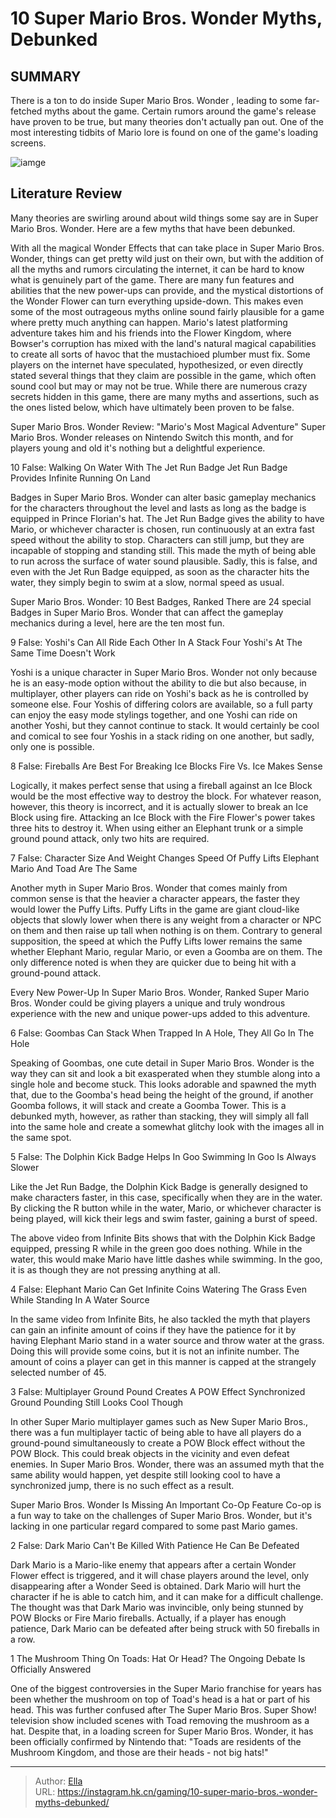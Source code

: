 # 10 Super Mario Bros. Wonder Myths, Debunked


## SUMMARY 


 There is a ton to do inside 
Super Mario Bros. Wonder
, leading to some far-fetched myths about the game. 
 Certain rumors around the game&#39;s release have proven to be true, but many theories don&#39;t actually pan out. 
 One of the most interesting tidbits of 
Mario
 lore is found on one of the game&#39;s loading screens. 

![iamge](https://static1.srcdn.com/wordpress/wp-content/uploads/2023/12/super-mario-bros-wonder-elephant-mario-in-front-of-a-couple-screen-shots-of-levels.jpg)

## Literature Review

Many theories are swirling around about wild things some say are in Super Mario Bros. Wonder. Here are a few myths that have been debunked. 




With all the magical Wonder Effects that can take place in Super Mario Bros. Wonder, things can get pretty wild just on their own, but with the addition of all the myths and rumors circulating the internet, it can be hard to know what is genuinely part of the game. There are many fun features and abilities that the new power-ups can provide, and the mystical distortions of the Wonder Flower can turn everything upside-down. This makes even some of the most outrageous myths online sound fairly plausible for a game where pretty much anything can happen.
Mario&#39;s latest platforming adventure takes him and his friends into the Flower Kingdom, where Bowser&#39;s corruption has mixed with the land&#39;s natural magical capabilities to create all sorts of havoc that the mustachioed plumber must fix. Some players on the internet have speculated, hypothesized, or even directly stated several things that they claim are possible in the game, which often sound cool but may or may not be true. While there are numerous crazy secrets hidden in this game, there are many myths and assertions, such as the ones listed below, which have ultimately been proven to be false.
            
 
 Super Mario Bros. Wonder Review: &#34;Mario&#39;s Most Magical Adventure&#34; 
Super Mario Bros. Wonder releases on Nintendo Switch this month, and for players young and old it&#39;s nothing but a delightful experience.












 








 10  False: Walking On Water With The Jet Run Badge 
Jet Run Badge Provides Infinite Running On Land
        

Badges in Super Mario Bros. Wonder can alter basic gameplay mechanics for the characters throughout the level and lasts as long as the badge is equipped in Prince Florian&#39;s hat. The Jet Run Badge gives the ability to have Mario, or whichever character is chosen, run continuously at an extra fast speed without the ability to stop. Characters can still jump, but they are incapable of stopping and standing still. This made the myth of being able to run across the surface of water sound plausible. Sadly, this is false, and even with the Jet Run Badge equipped, as soon as the character hits the water, they simply begin to swim at a slow, normal speed as usual.
            
 
 Super Mario Bros. Wonder: 10 Best Badges, Ranked 
There are 24 special Badges in Super Mario Bros. Wonder that can affect the gameplay mechanics during a level, here are the ten most fun.








 9  False: Yoshi&#39;s Can All Ride Each Other In A Stack 
Four Yoshi&#39;s At The Same Time Doesn&#39;t Work
        

Yoshi is a unique character in Super Mario Bros. Wonder not only because he is an easy-mode option without the ability to die but also because, in multiplayer, other players can ride on Yoshi&#39;s back as he is controlled by someone else. Four Yoshis of differing colors are available, so a full party can enjoy the easy mode stylings together, and one Yoshi can ride on another Yoshi, but they cannot continue to stack. It would certainly be cool and comical to see four Yoshis in a stack riding on one another, but sadly, only one is possible.





 8  False: Fireballs Are Best For Breaking Ice Blocks 
Fire Vs. Ice Makes Sense
        

Logically, it makes perfect sense that using a fireball against an Ice Block would be the most effective way to destroy the block. For whatever reason, however, this theory is incorrect, and it is actually slower to break an Ice Block using fire. Attacking an Ice Block with the Fire Flower&#39;s power takes three hits to destroy it. When using either an Elephant trunk or a simple ground pound attack, only two hits are required.





 7  False: Character Size And Weight Changes Speed Of Puffy Lifts 
Elephant Mario And Toad Are The Same


 







Another myth in Super Mario Bros. Wonder that comes mainly from common sense is that the heavier a character appears, the faster they would lower the Puffy Lifts. Puffy Lifts in the game are giant cloud-like objects that slowly lower when there is any weight from a character or NPC on them and then raise up tall when nothing is on them. Contrary to general supposition, the speed at which the Puffy Lifts lower remains the same whether Elephant Mario, regular Mario, or even a Goomba are on them. The only difference noted is when they are quicker due to being hit with a ground-pound attack.
            
 
 Every New Power-Up In Super Mario Bros. Wonder, Ranked 
Super Mario Bros. Wonder could be giving players a unique and truly wondrous experience with the new and unique power-ups added to this adventure.








 6  False: Goombas Can Stack 
When Trapped In A Hole, They All Go In The Hole
        

Speaking of Goombas, one cute detail in Super Mario Bros. Wonder is the way they can sit and look a bit exasperated when they stumble along into a single hole and become stuck. This looks adorable and spawned the myth that, due to the Goomba&#39;s head being the height of the ground, if another Goomba follows, it will stack and create a Goomba Tower. This is a debunked myth, however, as rather than stacking, they will simply all fall into the same hole and create a somewhat glitchy look with the images all in the same spot.





 5  False: The Dolphin Kick Badge Helps In Goo 
Swimming In Goo Is Always Slower
        

Like the Jet Run Badge, the Dolphin Kick Badge is generally designed to make characters faster, in this case, specifically when they are in the water. By clicking the R button while in the water, Mario, or whichever character is being played, will kick their legs and swim faster, gaining a burst of speed.


The above video from Infinite Bits shows that with the Dolphin Kick Badge equipped, pressing R while in the green goo does nothing. While in the water, this would make Mario have little dashes while swimming. In the goo, it is as though they are not pressing anything at all.





 4  False: Elephant Mario Can Get Infinite Coins Watering The Grass 
Even While Standing In A Water Source
        

In the same video from Infinite Bits, he also tackled the myth that players can gain an infinite amount of coins if they have the patience for it by having Elephant Mario stand in a water source and throw water at the grass. Doing this will provide some coins, but it is not an infinite number. The amount of coins a player can get in this manner is capped at the strangely selected number of 45.





 3  False: Multiplayer Ground Pound Creates A POW Effect 
Synchronized Ground Pounding Still Looks Cool Though
        

In other Super Mario multiplayer games such as New Super Mario Bros., there was a fun multiplayer tactic of being able to have all players do a ground-pound simultaneously to create a POW Block effect without the POW Block. This could break objects in the vicinity and even defeat enemies. In Super Mario Bros. Wonder, there was an assumed myth that the same ability would happen, yet despite still looking cool to have a synchronized jump, there is no such effect as a result.
            
 
 Super Mario Bros. Wonder Is Missing An Important Co-Op Feature 
Co-op is a fun way to take on the challenges of Super Mario Bros. Wonder, but it&#39;s lacking in one particular regard compared to some past Mario games.








 2  False: Dark Mario Can&#39;t Be Killed 
With Patience He Can Be Defeated


 







Dark Mario is a Mario-like enemy that appears after a certain Wonder Flower effect is triggered, and it will chase players around the level, only disappearing after a Wonder Seed is obtained. Dark Mario will hurt the character if he is able to catch him, and it can make for a difficult challenge. The thought was that Dark Mario was invincible, only being stunned by POW Blocks or Fire Mario fireballs. Actually, if a player has enough patience, Dark Mario can be defeated after being struck with 50 fireballs in a row.





 1  The Mushroom Thing On Toads: Hat Or Head? 
The Ongoing Debate Is Officially Answered


 







One of the biggest controversies in the Super Mario franchise for years has been whether the mushroom on top of Toad&#39;s head is a hat or part of his head. This was further confused after The Super Mario Bros. Super Show! television show included scenes with Toad removing the mushroom as a hat. Despite that, in a loading screen for Super Mario Bros. Wonder, it has been officially confirmed by Nintendo that: &#34;Toads are residents of the Mushroom Kingdom, and those are their heads - not big hats!&#34;


---

> Author: [Ella](https://instagram.hk.cn/)  
> URL: https://instagram.hk.cn/gaming/10-super-mario-bros.-wonder-myths-debunked/  

